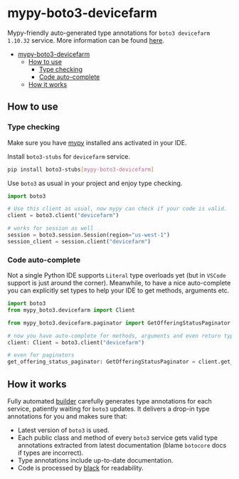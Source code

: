 # mypy-boto3-devicefarm

Mypy-friendly auto-generated type annotations for `boto3 devicefarm 1.10.32` service.
More information can be found [here](https://github.com/vemel/mypy_boto3).

- [mypy-boto3-devicefarm](#mypy-boto3-devicefarm)
  - [How to use](#how-to-use)
    - [Type checking](#type-checking)
    - [Code auto-complete](#code-auto-complete)
  - [How it works](#how-it-works)

## How to use

### Type checking

Make sure you have [mypy](https://github.com/python/mypy) installed ans activated in your IDE.

Install `boto3-stubs` for `devicefarm` service.

```bash
pip install boto3-stubs[mypy-boto3-devicefarm]
```

Use `boto3` as usual in your project and enjoy type checking.

```python
import boto3

# Use this client as usual, now mypy can check if your code is valid.
client = boto3.client("devicefarm")

# works for session as well
session = boto3.session.Session(region="us-west-1")
session_client = session.client("devicefarm")

```

### Code auto-complete

Not a single Python IDE supports `Literal` type overloads yet (but in `VSCode` support is just around the corner).
Meanwhile, to have a nice auto-complete you can explicitly set types to help your IDE to get methods, arguments etc.

```python
import boto3
from mypy_boto3.devicefarm import Client

from mypy_boto3.devicefarm.paginator import GetOfferingStatusPaginator

# now you have auto-complete for methods, arguments and even return types
client: Client = boto3.client("devicefarm")

# even for paginators
get_offering_status_paginator: GetOfferingStatusPaginator = client.get_paginator("get_offering_status")
```

## How it works

Fully automated [builder](https://github.com/vemel/mypy_boto3) carefully generates
type annotations for each service, patiently waiting for `boto3` updates. It delivers
a drop-in type annotations for you and makes sure that:

- Latest version of `boto3` is used.
- Each public class and method of every `boto3` service gets valid type annotations
  extracted from latest documentation (blame `botocore` docs if types are incorrect).
- Type annotations include up-to-date documentation.
- Code is processed by [black](https://github.com/psf/black) for readability.